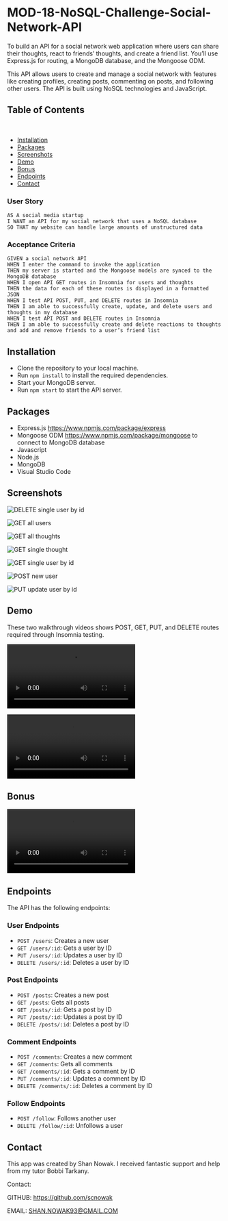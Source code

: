 # MOD-18-NoSQL-Challenge-Social-Network-API
To build an API for a social network web application where users can share their thoughts, react to friends’ thoughts, and create a friend list. You’ll use Express.js for routing, a MongoDB database, and the Mongoose ODM.

This API allows users to create and manage a social network with features like creating profiles, creating posts, commenting on posts, and following other users. The API is built using NoSQL technologies and JavaScript.

## Table of Contents
​
* [Installation](#installation)
* [Packages](#packages)
* [Screenshots](#screenshots)
* [Demo](#demo)
* [Bonus](#Bonus)
* [Endpoints](#endpoints)
* [Contact](#contact)


### User Story
```
AS A social media startup
I WANT an API for my social network that uses a NoSQL database
SO THAT my website can handle large amounts of unstructured data
```

### Acceptance Criteria
```
GIVEN a social network API
WHEN I enter the command to invoke the application
THEN my server is started and the Mongoose models are synced to the MongoDB database
WHEN I open API GET routes in Insomnia for users and thoughts
THEN the data for each of these routes is displayed in a formatted JSON
WHEN I test API POST, PUT, and DELETE routes in Insomnia
THEN I am able to successfully create, update, and delete users and thoughts in my database
WHEN I test API POST and DELETE routes in Insomnia
THEN I am able to successfully create and delete reactions to thoughts and add and remove friends to a user’s friend list
```


## Installation

- Clone the repository to your local machine.
- Run `npm install` to install the required dependencies.
- Start your MongoDB server.
- Run `npm start` to start the API server.

## Packages

* Express.js https://www.npmjs.com/package/express
* Mongoose ODM https://www.npmjs.com/package/mongoose to connect to MongoDB database
* Javascript
* Node.js
* MongoDB
* Visual Studio Code


## Screenshots

![DELETE single user by id](/assets/DELETE_single_user_by_id.png)

![GET all users](/assets/GET_all_users.png)

![GET all thoughts](/assets/GET_all_thoughts.png)

![GET single thought](/assets/GET_single_thought.png)

![GET single user by id](/assets/GET_single_user_by_id.png)

![POST new user](/assets/POST_new_user.png)

![PUT update user by id](/assets/PUT_update_user_by_id.png)


## Demo

These two walkthrough videos shows POST, GET, PUT, and DELETE routes required through Insomnia testing. 


<video src="MOD18SocNetAPI.mp4" controls title="Insomnia demo"></video>

<video src="MOD18%20DELETE%20reaction%20by%20reaction%20id.mp4" controls title="Delete reaction by reaction id"></video>

## Bonus

<video src="mod18Bonus.mp4" controls title="Bonus"></video>


## Endpoints

The API has the following endpoints:

### User Endpoints

- `POST /users`: Creates a new user
- `GET /users/:id`: Gets a user by ID
- `PUT /users/:id`: Updates a user by ID
- `DELETE /users/:id`: Deletes a user by ID

### Post Endpoints

- `POST /posts`: Creates a new post
- `GET /posts`: Gets all posts
- `GET /posts/:id`: Gets a post by ID
- `PUT /posts/:id`: Updates a post by ID
- `DELETE /posts/:id`: Deletes a post by ID

### Comment Endpoints

- `POST /comments`: Creates a new comment
- `GET /comments`: Gets all comments
- `GET /comments/:id`: Gets a comment by ID
- `PUT /comments/:id`: Updates a comment by ID
- `DELETE /comments/:id`: Deletes a comment by ID

### Follow Endpoints

- `POST /follow`: Follows another user
- `DELETE /follow/:id`: Unfollows a user

## Contact

This app was created by Shan Nowak.
I received fantastic support and help from my tutor Bobbi Tarkany.

Contact:

GITHUB: https://github.com/scnowak

EMAIL:  SHAN.NOWAK93@GMAIL.COM

